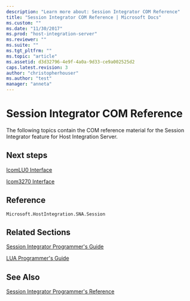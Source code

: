 ```yaml
---
description: "Learn more about: Session Integrator COM Reference"
title: "Session Integrator COM Reference | Microsoft Docs"
ms.custom: ""
ms.date: "11/30/2017"
ms.prod: "host-integration-server"
ms.reviewer: ""
ms.suite: ""
ms.tgt_pltfrm: ""
ms.topic: "article"
ms.assetid: d3d32796-4e9f-4a0a-9d33-ce9a002525d2
caps.latest.revision: 3
author: "christopherhouser"
ms.author: "test"
manager: "anneta"
---
```

# Session Integrator COM Reference
The following topics contain the COM reference material for the Session Integrator feature for Host Integration Server.  
  
## Next steps
 [IcomLU0 Interface](../core/icomlu0-interface2.md)  
  
 [Icom3270 Interface](../core/icom3270-interface1.md)  
  
## Reference  
 `Microsoft.HostIntegration.SNA.Session` 
  
## Related Sections  
 [Session Integrator Programmer's Guide](./session-integrator-programmer-s-guide2.md)  
  
 [LUA Programmer's Guide](./lua-programmer-s-guide1.md)  
  
## See Also  
 [Session Integrator Programmer's Reference](../core/session-integrator-programmer-s-reference2.md)

